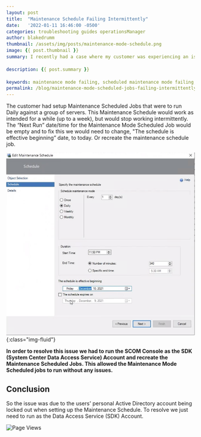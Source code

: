 ```yaml
---
layout: post
title:  "Maintenance Schedule Failing Intermittently"
date:   '2022-01-11 16:46:00 -0500'
categories: troubleshooting guides operationsManager
author: blakedrumm
thumbnail: /assets/img/posts/maintenance-mode-schedule.png
image: {{ post.thumbnail }}
summary: I recently had a case where my customer was experiencing an issue with Scheduled Maintenance Mode failing to put objects into maintenance mode intermittently. SCOM 2019 Management Group.

description: {{ post.summary }}

keywords: maintenance mode failing, scheduled maintenance mode failing, maintenance mode issue, maintenance mode not running automatically, maintenance schedules issue, maintenance schedules not running
permalink: /blog/maintenance-mode-scheduled-jobs-failing-intermittently/
---
```

The customer had setup Maintenance Scheduled Jobs that were to run Daily against a group of servers. This Maintenance Schedule would work as intended for a while (up to a week), but would stop working intermittently. The “Next Run” date/time for the Maintenance Mode Scheduled Job would be empty and to fix this we would need to change, "The schedule is effective beginning” date, to today. Or recreate the maintenance schedule job.

![Maintenance Mode Scheduled Job Properties](/assets/img/posts/maintenance-mode-schedule-properties.png){:class="img-fluid"}

__In order to resolve this issue we had to run the SCOM Console as the SDK (System Center Data Access Service) Account and recreate the Maintenance Scheduled Jobs. This allowed the Maintenance Mode Scheduled jobs to run without any issues.__

## Conclusion
So the issue was due to the users' personal Active Directory account being locked out when setting up the Maintenance Schedule. To resolve we just need to run as the Data Access Service (SDK) Account.

![Page Views](https://counter.blakedrumm.com/count/tag.svg?url=blakedrumm.com/blog/maintenance-mode-scheduled-jobs-failing-intermittently/)

<!--
Having trouble with Pages? Check out our [documentation](https://docs.github.com/categories/github-pages-basics/) or [contact support](https://support.github.com/contact) and we’ll help you sort it out.
-->
